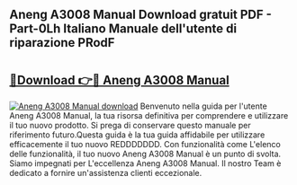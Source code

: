## Aneng A3008 Manual Download gratuit PDF - Part-0Lh Italiano Manuale dell'utente di riparazione PRodF

# <h2><a href="http://dffl3b5.blite.top/?on=Aneng+A3008+Manual">🔗Download 👉🔴 Aneng A3008 Manual</a></h2>

[![Aneng A3008 Manual download](https://i.imgur.com/lujVjoI.png)](http://dffl3b5.blite.top/?on=Aneng+A3008+Manual)
Benvenuto nella guida per l'utente Aneng A3008 Manual, la tua risorsa definitiva per comprendere e utilizzare il tuo nuovo prodotto. Si prega di conservare questo manuale per riferimento futuro.Questa guida è la tua guida affidabile per utilizzare efficacemente il tuo nuovo REDDDDDDD. Con funzionalità come L'elenco delle funzionalità, il tuo nuovo Aneng A3008 Manual è un punto di svolta. Siamo impegnati per L'eccellenza Aneng A3008 Manual. Il nostro Team è dedicato a fornire un'assistenza clienti eccezionale.
